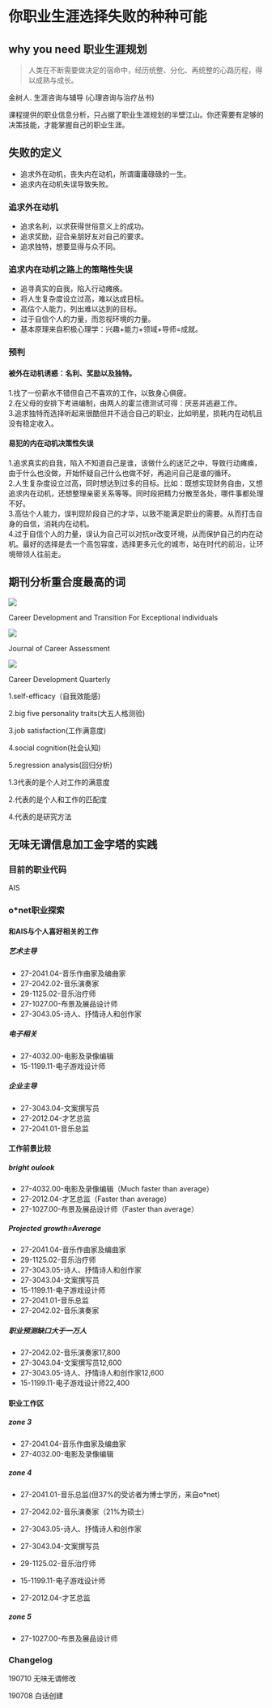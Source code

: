 # 你职业生涯选择失败的种种可能

## why you need 职业生涯规划

>人类在不断需要做决定的宿命中，经历统整、分化、再统整的心路历程，得以成熟与成长。

金树人. 生涯咨询与辅导 (心理咨询与治疗丛书)

课程提供的职业信息分析，只占据了职业生涯规划的半壁江山。你还需要有足够的决策技能，才能掌握自己的职业生涯。

## 失败的定义  
- 追求外在动机，丧失内在动机，所谓庸庸碌碌的一生。
- 追求内在动机失误导致失败。

### 追求外在动机  
- 追求名利，以求获得世俗意义上的成功。
- 追求奖励，迎合亲朋好友对自己的要求。
- 追求独特，想要显得与众不同。

### 追求内在动机之路上的策略性失误    
- 追寻真实的自我，陷入行动瘫痪。
- 将人生复杂度设立过高，难以达成目标。
- 高估个人能力，列出难以达到的目标。
- 过于自信个人的力量，而忽视环境的力量。
- 基本原理来自积极心理学：兴趣+能力+领域+导师=成就。

### 预判  
#### 被外在动机诱惑：名利、奖励以及独特。  
1.找了一份薪水不错但自己不喜欢的工作，以致身心俱疲。  
2.在父母的安排下考进编制，由两人的霍兰德测试可得：厌恶并逃避工作。  
3.追求独特而选择听起来很酷但并不适合自己的职业，比如明星，损耗内在动机且没有稳定收入。

#### 易犯的内在动机决策性失误
1.追求真实的自我，陷入不知道自己是谁，该做什么的迷茫之中，导致行动瘫痪，由于什么也没做，开始怀疑自己什么也做不好，再追问自己是谁的循环。  
2.人生复杂度设立过高，同时想达到过多的目标。比如：既想实现财务自由，又想追求内在动机，还想整理亲密关系等等。同时段把精力分散至各处，哪件事都处理不好。  
3.高估个人能力，误判现阶段自己的才华，以致不能满足职业的需要。从而打击自身的自信，消耗内在动机。  
4.过于自信个人的力量，误认为自己可以对抗or改变环境，从而保护自己的内在动机。最好的选择是去一个高包容度，选择更多元化的城市，站在时代的前沿，让环境带领人往前走。

## 期刊分析重合度最高的词
![](https://pictures-steven.oss-cn-beijing.aliyuncs.com/20190710134119.png)

Career Development and Transition For Exceptional individuals

![](https://pictures-steven.oss-cn-beijing.aliyuncs.com/20190710134204.png)

Journal of Career Assessment

![](https://pictures-steven.oss-cn-beijing.aliyuncs.com/20190710134244.png)

Career Development Quarterly


1.self-efficacy（自我效能感)

2.big five personality traits(大五人格测验)

3.job satisfaction(工作满意度)

4.social cognition(社会认知)

5.regression analysis(回归分析)

1.3代表的是个人对工作的满意度

2.代表的是个人和工作的匹配度

4.代表的是研究方法

## 无味无谓信息加工金字塔的实践

### 目前的职业代码

AIS
### o*net职业探索

#### 和AIS与个人喜好相关的工作

##### 艺术主导

- 27-2041.04-音乐作曲家及编曲家
- 27-2042.02-音乐演奏家
- 29-1125.02-音乐治疗师
- 27-1027.00-布景及展品设计师
- 27-3043.05-诗人、抒情诗人和创作家

##### 电子相关

- 27-4032.00-电影及录像编辑
- 15-1199.11-电子游戏设计师

##### 企业主导

- 27-3043.04-文案撰写员
- 27-2012.04-才艺总监
- 27-2041.01-音乐总监



#### 工作前景比较

##### bright oulook

- 27-4032.00-电影及录像编辑（Much faster than average）
- 27-2012.04-才艺总监（Faster than average）
- 27-1027.00-布景及展品设计师（Faster than average）

##### Projected growth=Average

- 27-2041.04-音乐作曲家及编曲家
- 29-1125.02-音乐治疗师
- 27-3043.05-诗人、抒情诗人和创作家
- 27-3043.04-文案撰写员
- 15-1199.11-电子游戏设计师
- 27-2041.01-音乐总监
- 27-2042.02-音乐演奏家

##### 职业预测缺口大于一万人

- 27-2042.02-音乐演奏家17,800
- 27-3043.04-文案撰写员12,600
- 27-3043.05-诗人、抒情诗人和创作家12,600
- 15-1199.11-电子游戏设计师22,400

#### 职业工作区

##### zone 3

- 27-2041.04-音乐作曲家及编曲家
- 27-4032.00-电影及录像编辑

##### zone 4

- 27-2041.01-音乐总监(但37%的受访者为博士学历，来自o*net)
- 27-2042.02-音乐演奏家（21%为硕士）

- 27-3043.05-诗人、抒情诗人和创作家
- 27-3043.04-文案撰写员
- 29-1125.02-音乐治疗师
- 15-1199.11-电子游戏设计师
- 27-2012.04-才艺总监

##### zone 5

- 27-1027.00-布景及展品设计师



### Changelog

190710 无味无谓修改

190708 白话创建
